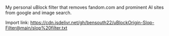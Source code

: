 My personal uBlock filter that removes fandom.com and prominent AI sites from google and image search. 

Import link: https://cdn.jsdelivr.net/gh/bensouth22/uBlockOrigin-Slop-Filter@main/slop%20filter.txt
